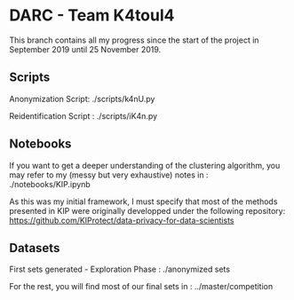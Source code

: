 # DARC - Team K4toul4

This branch contains all my progress since the start of the project in September 2019 until 25 November 2019. 

## Scripts

Anonymization Script: 
./scripts/k4nU.py

Reidentification Script : 
./scripts/iK4n.py 

## Notebooks

If you want to get a deeper understanding of the clustering algorithm, you may refer to my (messy but very exhaustive) notes in :
./notebooks/KIP.ipynb

As this was my initial framework, I must specify that most of the methods presented in KIP were originally developped under the following repository:
https://github.com/KIProtect/data-privacy-for-data-scientists

## Datasets 

First sets generated - Exploration Phase : 
./anonymized sets

For the rest, you will find most of our final sets in :
../master/competition










